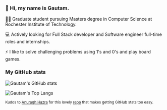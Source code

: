 ### :wave: Hi, my name is Gautam.

👨‍🎓 Graduate student pursuing Masters degree in Computer Science at Rochester Institute of Technology.

💻 Actively looking for Full Stack developer and Software engineer full-time roles and internships.

:zap: I like to solve challenging problems using 1's and 0's and play board games.


### My GitHub stats

![Gautam's GitHub stats](https://github-readme-stats.vercel.app/api?username=gautamgadipudi&count_private=true&theme=dracula)

![Gautam's Top Langs](https://github-readme-stats.vercel.app/api/top-langs/?username=gautamgadipudi&theme=dracula&layout=compact)

<sub>Kudos to [Anuragh Hazra](https://github.com/anuraghazra) for this lovely [repo](https://github.com/anuraghazra/github-readme-stats) that makes getting GitHub stats too easy.</sub>
